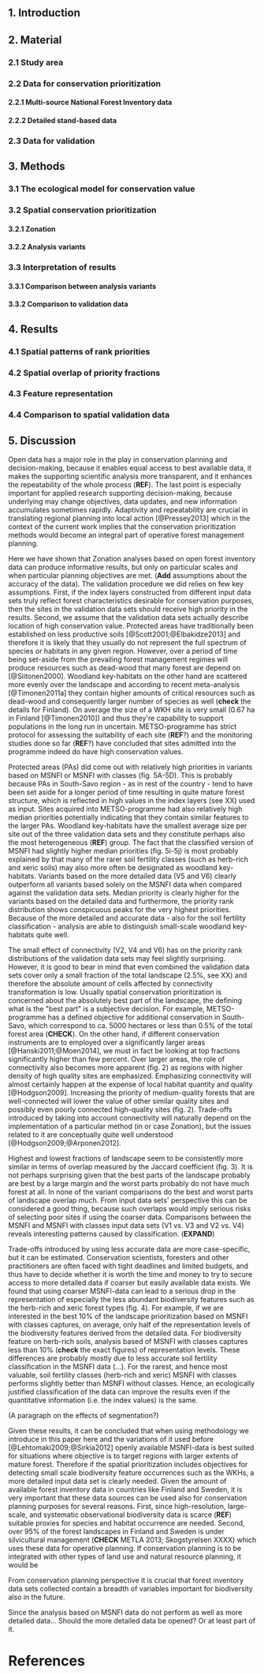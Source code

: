 ## 1. Introduction

## 2. Material

### 2.1 Study area

### 2.2 Data for conservation prioritization 

#### 2.2.1 Multi-source National Forest Inventory data

#### 2.2.2 Detailed stand-based data

### 2.3 Data for validation



## 3. Methods

### 3.1 The ecological model for conservation value

### 3.2 Spatial conservation prioritization

#### 3.2.1 Zonation

#### 3.2.2 Analysis variants
    
### 3.3 Interpretation of results

#### 3.3.1 Comparison between analysis variants

#### 3.3.2 Comparison to validation data
    
## 4. Results

### 4.1 Spatial patterns of rank priorities

### 4.2 Spatial overlap of priority fractions

### 4.3 Feature representation

### 4.4 Comparison to spatial validation data

## 5. Discussion  

Open data has a major role in the play in conservation planning and decision-making, because it enables equal access to best available data, it makes the supporting scientific analysis more transparent, and it enhances the repeatability of the whole process (__REF__). The last point is especially important for applied research supporting decision-making, because underlying may change objectives, data updates, and new information accumulates sometimes rapidly. Adaptivity and repeatability are crucial in translating regional planning into local action [@Pressey2013] which in the context of the current work implies that the conservation prioritization methods would become an integral part of operative forest management planning. 

Here we have shown that Zonation analyses based on open forest inventory data can produce informative results, but only on particular scales and when particular planning objectives are met. (__Add__ assumptions about the accuracy of the data). The validation procedure we did relies on few key assumptions. First, if the index layers constructed from different input data sets truly reflect forest characteristics desirable for conservation purposes, then the sites in the validation data sets should receive high priority in the results. Second, we assume that the validation data sets actually describe location of high conservation value. Protected areas have traditionally been established on less productive soils [@Scott2001;@Elbakidze2013] and therefore it is likely that they usually do not represent the full spectrum of species or habitats in any given region. However, over a period of time being set-aside from the prevailing forest management regimes will produce resources such as dead-wood that many forest are depend on [@Siitonen2000]. Woodland key-habitats on the other hand are scattered more evenly over the landscape and according to recent meta-analysis [@Timonen2011a] they contain higher amounts of critical resources such as dead-wood and consequently larger number of species as well (__check__ the details for Finland). On average the size of a WKH site is very small (0.67 ha in Finland [@Timonen2010]) and thus they're capability to support populations in the long run in uncertain. METSO-programme has strict protocol for assessing the suitability of each site (__REF__?) and the monitoring studies done so far (__REF__?) have concluded that sites admitted into the programme indeed do have high conservation values.

Protected areas (PAs) did come out with relatively high priorities in variants based on MSNFI or MSNFI with classes (fig. 5A-5D). This is probably because PAs in South-Savo region - as in rest of the country - tend to have been set aside for a longer period of time resulting in quite mature forest structure, which is reflected in high values in the index layers (see XX) used as input. Sites acquired into METSO-programme had also relatively high median priorities potentially indicating that they contain similar features to the larger PAs. Woodland key-habitats have the smallest average size per site out of the three validation data sets and they constitute perhaps also the most heterogeneous (__REF__) group. The fact that the classified version of MSNFI had slightly higher median priorities (fig. 5i-5j) is most probably explained by that many of the rarer soil fertility classes (such as herb-rich and xeric soils) may also more often be designated as woodland key-habitats. Variants based on the more detailed data (V5 and V6) clearly outperform all variants based solely on the MSNFI data  when compared against the validation data sets. Median priority is clearly higher for the variants based on the detailed data and furthermore, the priority rank distribution shows conspicuous peaks for the very highest priorities. Because of the more detailed and accurate data - also for the soil fertility classification - analysis are able to distinguish small-scale woodland key-habitats quite well. 

The small effect of connectivity (V2, V4 and V6) has on the priority rank distributions of the validation data sets may feel slightly surprising. However, it is good to bear in mind that even combined the validation data sets cover only a small fraction of the total landscape (2.5%, see XX) and therefore the absolute amount of cells affected by connectivity transformation is low. Usually spatial conservation prioritization is concerned about the absolutely best part of the landscape, the defining what is the "best part" is a subjective decision. For example, METSO-programme has a defined objective for additional conservation in South-Savo, which correspond to ca. 5000 hectares or less than 0.5% of the total forest area (__CHECK__). On the other hand, if different conservation instruments are to employed over a significantly larger areas [@Hanski2011;@Moen2014], we must in fact be looking at top fractions significantly higher than few percent. Over larger areas, the role of connectivity also becomes more apparent (fig. 2) as regions with higher density of high quality sites are emphasized. Emphasizing connectivity will almost certainly happen at the expense of local habitat quantity and quality [@Hodgson2009]. Increasing the priority of medium-quality forests that are well-connected will lower the value of other similar quality sites and possibly even poorly connected high-quality sites (fig. 2). Trade-offs introduced by taking into account connectivity will naturally depend on the implementation of a particular method (in or case Zonation), but the issues related to it are conceptually quite well understood [@Hodgson2009;@Arponen2012]. 

Highest and lowest fractions of landscape seem to be consistently more similar in terms of overlap measured by the Jaccard coefficient (fig. 3). It is not perhaps surprising given that the best parts of the landscape probably are best by a large margin and the worst parts probably do not have much forest at all. In none of the variant comparisons do the best and worst parts of landscape overlap much. From input data sets' perspective this can be considered a good thing, because such overlaps would imply serious risks of selecting poor sites if using the coarser data. Comparisons between the MSNFI and MSNFI with classes input data sets (V1 vs. V3 and V2 vs. V4) reveals interesting patterns caused by classification. (__EXPAND__)

Trade-offs introduced by using less accurate data are more case-specific, but it can be estimated. Conservation scientists, foresters and other practitioners are often faced with tight deadlines and limited budgets, and thus have to decide whether it is worth the time and money to try to secure access to more detailed data if coarser but easily available data exists. We found that using coarser MSNFI-data can lead to a serious drop in the representation of especially the less abundant biodiversity features such as the herb-rich and xeric forest types (fig. 4). For example, if we are interested in the best 10% of the landscape prioritization based on MSNFI with classes captures, on average, only half of the representation levels of the biodiversity features derived from the detailed data. For biodiversity feature on herb-rich soils, analysis based of MSNFI with classes captures less than 10% (__check__ the exact figures) of representation levels. These differences are probably mostly due to less accurate soil fertility classification in the MSNFI data (...). For the rarest, and hence most valuable, soil fertility classes (herb-rich and xeric) MSNFI with classes performs slightly better than MSNFI without classes. Hence, an ecologically justified classification of the data can improve the results even if the quantitative information (i.e. the index values) is the same. 

(A paragraph on the effects of segmentation?) 

Given these results, it can be concluded that when using methodology we introduce in this paper here and the variations of it used before [@Lehtomaki2009;@Sirkia2012]  openly available MSNFI-data is best suited for situations where objective is to target regions with larger extents of mature forest. Therefore if the spatial prioritization includes objectives for detecting small scale biodiversity feature occurrences such as the WKHs, a more detailed input data set is clearly needed. Given the amount of available forest inventory data in countries like Finland and Sweden, it is very important that these data sources can be used also for conservation planning purposes for several reasons. First, since high-resolution, large-scale, and systematic observational biodiversity data is scarce (__REF__) suitable proxies for species and habitat occurrence are needed. Second, over 95% of the forest landscapes in Finland and Sweden is under silvicultural management (__CHECK__ METLA 2013; Skogstyrelsen XXXX) which uses these data for operative planning. If conservation planning is to be integrated with other types of land use and natural resource planning, it would be 

From conservation planning perspective it is crucial that forest inventory data sets collected contain a breadth of variables important for biodiversity also in the future.  

Since the analysis based on MSNFI data do not perform as well as more detailed data... Should the more detailed data be opened? Or at least part of it.

# References

